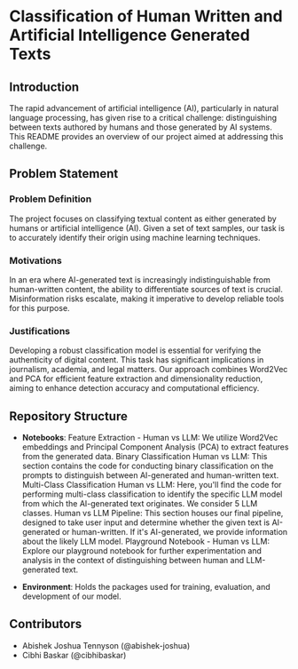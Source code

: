 # Classification of Human Written and Artificial Intelligence Generated Texts

## Introduction
The rapid advancement of artificial intelligence (AI), particularly in natural language processing, has given rise to a critical challenge: distinguishing between texts authored by humans and those generated by AI systems. This README provides an overview of our project aimed at addressing this challenge.

## Problem Statement
### Problem Definition
The project focuses on classifying textual content as either generated by humans or artificial intelligence (AI). Given a set of text samples, our task is to accurately identify their origin using machine learning techniques.

### Motivations
In an era where AI-generated text is increasingly indistinguishable from human-written content, the ability to differentiate sources of text is crucial. Misinformation risks escalate, making it imperative to develop reliable tools for this purpose.

### Justifications
Developing a robust classification model is essential for verifying the authenticity of digital content. This task has significant implications in journalism, academia, and legal matters. Our approach combines Word2Vec and PCA for efficient feature extraction and dimensionality reduction, aiming to enhance detection accuracy and computational efficiency.

## Repository Structure
- **Notebooks**:
  Feature Extraction - Human vs LLM: We utilize Word2Vec embeddings and Principal Component Analysis (PCA) to extract features from the generated data.
  Binary Classification Human vs LLM: This section contains the code for conducting binary classification on the prompts to distinguish between AI-generated and human-written text.
  Multi-Class Classification Human vs LLM: Here, you'll find the code for performing multi-class classification to identify the specific LLM model from which the AI-generated text originates. We consider 5 LLM classes.
  Human vs LLM Pipeline: This section houses our final pipeline, designed to take user input and determine whether the given text is AI-generated or human-written. If it's AI-generated, we provide information about the likely LLM model.
  Playground Notebook - Human vs LLM: Explore our playground notebook for further experimentation and analysis in the context of distinguishing between human and LLM-generated text.
  
- **Environment**:
  Holds the packages used for training, evaluation, and development of our model.

## Contributors
- Abishek Joshua Tennyson (@abishek-joshua)
- Cibhi Baskar (@cibhibaskar)
